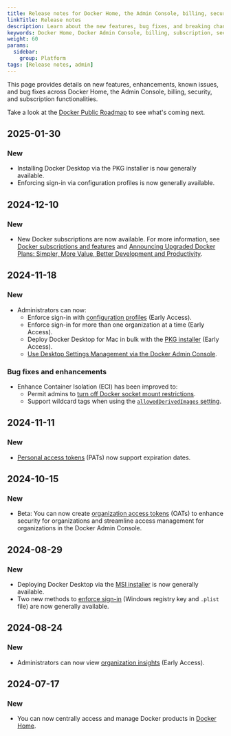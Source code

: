 ```yaml
---
title: Release notes for Docker Home, the Admin Console, billing, security, and subscription features
linkTitle: Release notes
description: Learn about the new features, bug fixes, and breaking changes for Docker Home, the Admin Console, and billing and subscription features
keywords: Docker Home, Docker Admin Console, billing, subscription, security, admin, releases, what's new
weight: 60
params:
  sidebar:
    group: Platform
tags: [Release notes, admin]
---
```


This page provides details on new features, enhancements, known issues, and bug fixes across Docker Home, the Admin Console, billing, security, and subscription functionalities.

Take a look at the [Docker Public Roadmap](https://github.com/orgs/docker/projects/51/views/1?filterQuery=) to see what's coming next.

## 2025-01-30

### New

- Installing Docker Desktop via the PKG installer is now generally available.
- Enforcing sign-in via configuration profiles is now generally available.

## 2024-12-10

### New

- New Docker subscriptions are now available. For more information, see [Docker
  subscriptions and features](/manuals/subscription/details.md) and [Announcing
  Upgraded Docker Plans: Simpler, More Value, Better Development and
  Productivity](https://www.docker.com/blog/november-2024-updated-plans-announcement/).

## 2024-11-18

### New

- Administrators can now:
  - Enforce sign-in with [configuration profiles](/manuals/security/for-admins/enforce-sign-in/methods.md#configuration-profiles-method-mac-only) (Early Access).
  - Enforce sign-in for more than one organization at a time (Early Access).
  - Deploy Docker Desktop for Mac in bulk with the [PKG installer](/manuals/desktop/setup/install/enterprise-deployment/pkg-install-and-configure.md) (Early Access).
  - [Use Desktop Settings Management via the Docker Admin Console](/manuals/security/for-admins/hardened-desktop/settings-management/configure-admin-console.md).

### Bug fixes and enhancements

- Enhance Container Isolation (ECI) has been improved to:
  - Permit admins to [turn off Docker socket mount restrictions](/manuals/security/for-admins/hardened-desktop/enhanced-container-isolation/config.md#allowing-all-containers-to-mount-the-docker-socket).
  - Support wildcard tags when using the [`allowedDerivedImages` setting](/manuals/security/for-admins/hardened-desktop/enhanced-container-isolation/config.md#docker-socket-mount-permissions-for-derived-images).

## 2024-11-11

### New

- [Personal access tokens](/security/for-developers/access-tokens/) (PATs) now support expiration dates.

## 2024-10-15

### New

- Beta: You can now create [organization access tokens](/security/for-admins/access-tokens/) (OATs) to enhance security for organizations and streamline access management for organizations in the Docker Admin Console.

## 2024-08-29

### New

- Deploying Docker Desktop via the [MSI installer](/manuals/desktop/setup/install/enterprise-deployment/msi-install-and-configure.md) is now generally available.
- Two new methods to [enforce sign-in](/manuals/security/for-admins/enforce-sign-in/_index.md) (Windows registry key and `.plist` file) are now generally available.

## 2024-08-24

### New

- Administrators can now view [organization insights](/manuals/admin/organization/insights.md) (Early Access).

## 2024-07-17

### New

- You can now centrally access and manage Docker products in [Docker Home](https://app.docker.com).